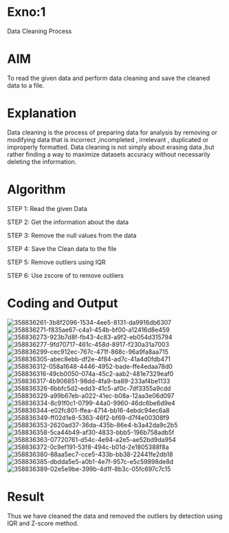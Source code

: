 # Exno:1
Data Cleaning Process

# AIM
To read the given data and perform data cleaning and save the cleaned data to a file.

# Explanation
Data cleaning is the process of preparing data for analysis by removing or modifying data that is incorrect ,incompleted , irrelevant , duplicated or improperly formatted. Data cleaning is not simply about erasing data ,but rather finding a way to maximize datasets accuracy without necessarily deleting the information.

# Algorithm
STEP 1: Read the given Data

STEP 2: Get the information about the data

STEP 3: Remove the null values from the data

STEP 4: Save the Clean data to the file

STEP 5: Remove outliers using IQR

STEP 6: Use zscore of to remove outliers

# Coding and Output
![358836261-3b8f2096-1534-4ee5-8131-da9916db6307](https://github.com/user-attachments/assets/a22e6e05-3b4d-4b28-91e4-80e7f0b9b04d)
![358836271-f835ae67-c4a1-454b-bf00-a12416d8e459](https://github.com/user-attachments/assets/592c1d32-41ae-4e43-9fb2-f76a78ed7b44)
![358836273-923b7d8f-fb43-4c83-a9f2-eb054d315794](https://github.com/user-attachments/assets/ee0a848d-d5c6-48ec-a3d8-81dea2544d0d)
![358836277-9fd70717-461c-458d-8917-f230a31a7003](https://github.com/user-attachments/assets/cc19ed1a-67ae-4fd2-95bf-463d179144ab)
![358836299-cec912ec-767c-471f-868c-96a9fa8aa715](https://github.com/user-attachments/assets/76e7b263-e5a5-4e73-90c4-dc61f51dca11)
![358836305-abec8ebb-df2e-4f84-ad7c-41a4d0fdb471](https://github.com/user-attachments/assets/da4527ed-4e65-4b26-8b9e-90cc8bb0ac48)
![358836312-058a1648-4446-4952-bade-ffe4edaa78d0](https://github.com/user-attachments/assets/19eb2fa2-fb95-492d-8908-b0581db6dc1a)
![358836316-49cb0050-074a-45c2-aab2-481e7329eaf0](https://github.com/user-attachments/assets/e88740b8-815e-495c-a728-e079328c12f0)
![358836317-4b906851-98dd-4fa9-ba89-233af4be1133](https://github.com/user-attachments/assets/c72c75a8-e2f4-4927-91b4-85a6339a3fbc)
![358836326-6bbfc5d2-edd3-41c5-af0c-7df3355a9cdd](https://github.com/user-attachments/assets/59c88f4b-48bb-4147-8e11-61cd6c33e95a)
![358836329-a99b67eb-a022-41ec-b08a-12aa3e06d097](https://github.com/user-attachments/assets/0af8f44e-43a5-4aa4-a4a2-ca92448df8d5)
![358836334-8c91f0c1-0799-44a0-9960-46dc6be6d9e4](https://github.com/user-attachments/assets/5fbdbe8b-e643-430d-a660-4d696cb762e7)
![358836344-e02fc801-ffea-4714-bb16-4ebdc94ec6a8](https://github.com/user-attachments/assets/232981e5-7c21-4122-a567-3da77a1db57a)
![358836349-ff02d1e8-5363-46f2-bf69-d7f4e00308f9](https://github.com/user-attachments/assets/3afb6db1-ca8f-4654-98a3-3519e6d4ff0f)
![358836353-2620ad37-36da-435b-86e4-b3a42da9c2b5](https://github.com/user-attachments/assets/f29e9bbf-c25a-44f6-adde-cd8302510b8f)
![358836358-5ca44b49-af30-4833-bbb5-196b758adb5f](https://github.com/user-attachments/assets/dd86afd2-01bd-4710-9b15-edb8302b84ea)
![358836363-07720761-d54c-4e94-a2e5-ae52bd9da954](https://github.com/user-attachments/assets/4fe4fd4a-dd02-4e26-8fbe-a200c4980b3e)
![358836372-0c9ef191-53f8-494c-b01d-2e1805388f8a](https://github.com/user-attachments/assets/1c38c359-7125-4d46-9828-d7743da1a8ba)
![358836380-88aa5ec7-cce5-433b-bb38-22441fe2db18](https://github.com/user-attachments/assets/80c2ed54-9aae-49bc-b40e-436f992e7bd4)
![358836385-dbdda5e5-a0b1-4e7f-957c-e5c59898de8d](https://github.com/user-attachments/assets/9e86e6e2-3712-48af-ba16-c1e0896450e5)
![358836389-02e5e9be-399b-4d1f-8b3c-05fc697c7c15](https://github.com/user-attachments/assets/b546933f-a763-4c4e-a953-f43e34d87c99)



# Result
Thus we have cleaned the data and removed the outliers by detection using IQR and Z-score method.

